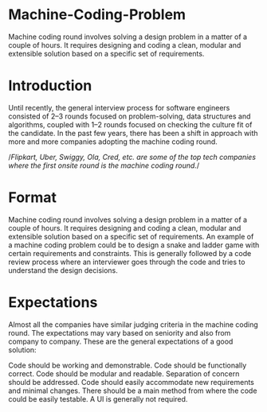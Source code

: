# Machine-Coding-Problem
Machine coding round involves solving a design problem in a matter of a couple of hours. It requires designing and coding a clean, modular and extensible solution based on a specific set of requirements.

# Introduction
Until recently, the general interview process for software engineers consisted of 2–3 rounds focused on problem-solving, data structures and algorithms, coupled with 1–2 rounds focused on checking the culture fit of the candidate. In the past few years, there has been a shift in approach with more and more companies adopting the machine coding round.

  /*Flipkart, Uber, Swiggy, Ola, Cred, etc. are some of the top tech companies where the first onsite round is the machine coding round.*/

# Format
Machine coding round involves solving a design problem in a matter of a couple of hours. It requires designing and coding a clean, modular and extensible solution based on a specific set of requirements. An example of a machine coding problem could be to design a snake and ladder game with certain requirements and constraints. This is generally followed by a code review process where an interviewer goes through the code and tries to understand the design decisions.

# Expectations
Almost all the companies have similar judging criteria in the machine coding round. The expectations may vary based on seniority and also from company to company. These are the general expectations of a good solution:

Code should be working and demonstrable.
Code should be functionally correct.
Code should be modular and readable.
Separation of concern should be addressed.
Code should easily accommodate new requirements and minimal changes.
There should be a main method from where the code could be easily testable.
A UI is generally not required.
